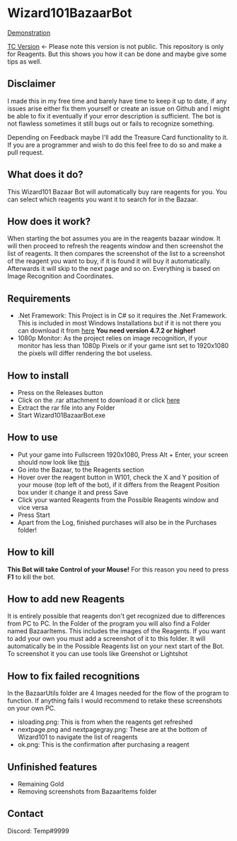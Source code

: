 # Wizard101BazaarBot

[Demonstration](https://www.youtube.com/watch?v=_g9PX2u_CeU&feature=youtu.be)

[TC Version](https://www.youtube.com/watch?v=6Sdze_Bp9Q8) <- Please note this version is not public. This repository is only for Reagents. But this shows you how it can be done and maybe give some tips as well.

## Disclaimer
I made this in my free time and barely have time to keep it up to date, if any issues arise either fix them yourself or create an issue on Github and I might be able to fix it eventually if your error description is sufficient.
The bot is not flawless sometimes it still bugs out or fails to recognize something.

Depending on Feedback maybe I'll add the Treasure Card functionality to it. If you are a programmer and wish to do this feel free to do so and make a pull request.

## What does it do?
This Wizard101 Bazaar Bot will automatically buy rare reagents for you. You can select which reagents you want it to search for in the Bazaar.

## How does it work?
When starting the bot assumes you are in the reagents bazaar window. It will then proceed to refresh the reagents window and then screenshot the list of reagents. It then compares the screenshot of the list to a screenshot of the reagent you want to buy, if it is found it will buy it automatically. Afterwards it will skip to the next page and so on. Everything is based on Image Recognition and Coordinates.

## Requirements
* .Net Framework: This Project is in C# so it requires the .Net Framework. This is included in most Windows Installations but if it is not there you can download it from [here](https://www.microsoft.com/de-de/download/details.aspx?id=55170)
**You need version 4.7.2 or higher!**
* 1080p Monitor: As the project relies on image recognition, if your monitor has less than 1080p Pixels or if your game isnt set to 1920x1080 the pixels will differ rendering the bot useless.

## How to install
* Press on the Releases button
* Click on the .rar attachment to download it or click [here](https://github.com/Tempodoa/Wizard101BazaarBot/releases/download/1.2/Release.rar)
* Extract the rar file into any Folder
* Start Wizard101BazaarBot.exe

## How to use
* Put your game into Fullscreen 1920x1080, Press Alt + Enter, your screen should now look like [this](https://gyazo.com/90b5f8e334bbd9eb1ebb0173236325fd)
* Go into the Bazaar, to the Reagents section
* Hover over the reagent button in W101, check the X and Y position of your mouse (top left of the bot), if it differs from the Reagent Position box under it change it and press Save
* Click your wanted Reagents from the Possible Reagents window and vice versa
* Press Start
* Apart from the Log, finished purchases will also be in the Purchases folder!

## How to kill
**This Bot will take Control of your Mouse!** For this reason you need to press **F1** to kill the bot.

## How to add new Reagents
It is entirely possible that reagents don't get recognized due to differences from PC to PC. In the Folder of the program you will also find a Folder named BazaarItems. This includes the images of the Reagents. If you want to add your own you must add a screenshot of it to this folder. It will automatically be in the Possible Reagents list on your next start of the Bot. To screenshot it you can use tools like Greenshot or Lightshot

## How to fix failed recognitions
In the BazaarUtils folder are 4 Images needed for the flow of the program to function. If anything fails I would recommend to retake these screenshots on your own PC. 
* isloading.png: This is from when the reagents get refreshed
* nextpage.png and nextpagegray.png: These are at the bottom of Wizard101 to navigate the list of reagents
* ok.png: This is the confirmation after purchasing a reagent

## Unfinished features
* Remaining Gold
* Removing screenshots from BazaarItems folder

## Contact
Discord: Temp#9999
